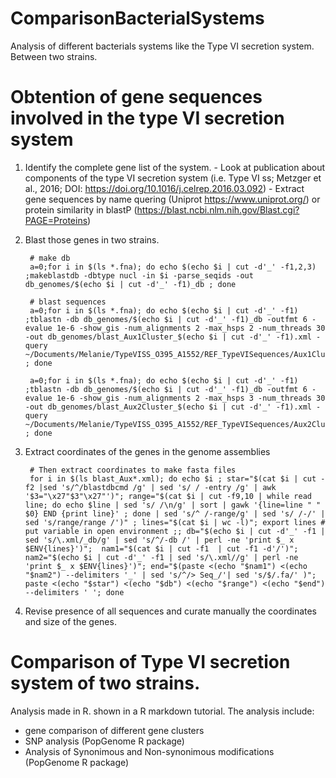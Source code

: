 # ComparisonBacterialSystems

Analysis of different bacterials systems like the Type VI secretion system. Between two strains. 

# Obtention of gene sequences involved in the type VI secretion system

1. Identify the complete gene list of the system.
          - Look at publication about components of the type VI secretion system (i.e. Type VI ss; Metzger et al., 2016; DOI: https://doi.org/10.1016/j.celrep.2016.03.092)
          - Extract gene sequences by name quering (Uniprot https://www.uniprot.org/) or protein similarity in blastP (https://blast.ncbi.nlm.nih.gov/Blast.cgi?PAGE=Proteins) 

2. Blast those genes in two strains.

        # make db
        a=0;for i in $(ls *.fna); do echo $(echo $i | cut -d'_' -f1,2,3) ;makeblastdb -dbtype nucl -in $i -parse_seqids -out db_genomes/$(echo $i | cut -d'_' -f1)_db ; done

        # blast sequences
        a=0;for i in $(ls *.fna); do echo $(echo $i | cut -d'_' -f1) ;tblastn -db db_genomes/$(echo $i | cut -d'_' -f1)_db -outfmt 6 -evalue 1e-6 -show_gis -num_alignments 2 -max_hsps 2 -num_threads 30 -out db_genomes/blast_Aux1Cluster_$(echo $i | cut -d'_' -f1).xml -query ~/Documents/Melanie/TypeVISS_O395_A1552/REF_TypeVISequences/Aux1Cluster_TypeVISS_N16961.faa ; done

        a=0;for i in $(ls *.fna); do echo $(echo $i | cut -d'_' -f1) ;tblastn -db db_genomes/$(echo $i | cut -d'_' -f1)_db -outfmt 6 -evalue 1e-6 -show_gis -num_alignments 2 -max_hsps 3 -num_threads 30 -out db_genomes/blast_Aux2Cluster_$(echo $i | cut -d'_' -f1).xml -query ~/Documents/Melanie/TypeVISS_O395_A1552/REF_TypeVISequences/Aux2Cluster_TypeVISS_N16961.faa ; done

3. Extract coordinates of the genes in the genome assemblies

        # Then extract coordinates to make fasta files
        for i in $(ls blast_Aux*.xml); do echo $i ; star="$(cat $i | cut -f2 |sed 's/^/blastdbcmd /g' | sed 's/ / -entry /g' | awk '$3="\x27"$3"\x27"')"; range="$(cat $i | cut -f9,10 | while read line; do echo $line | sed 's/ /\n/g' | sort | gawk '{line=line " " $0} END {print line}' ; done | sed 's/^ /-range/g' | sed 's/ /-/' | sed 's/range/range /')" ; lines="$(cat $i | wc -l)"; export lines # put variable in open environment ;; db="$(echo $i | cut -d'_' -f1 | sed 's/\.xml/_db/g' | sed 's/^/-db /' | perl -ne 'print $_ x $ENV{lines}')";  nam1="$(cat $i | cut -f1  | cut -f1 -d'/')"; nam2="$(echo $i | cut -d'_' -f1 | sed 's/\.xml//g' | perl -ne 'print $_ x $ENV{lines}')"; end="$(paste <(echo "$nam1") <(echo "$nam2") --delimiters '_' | sed 's/^/> Seq_/'| sed 's/$/.fa/' )"; paste <(echo "$star") <(echo "$db") <(echo "$range") <(echo "$end") --delimiters ' '; done


4. Revise presence of all sequences and curate manually the coordinates and size of the genes.


# Comparison of Type VI secretion system of two strains.

Analysis made in R. shown in a R markdown tutorial. 
The analysis include:

  - gene comparison of different gene clusters
  - SNP analysis (PopGenome R package)
  - Analysis of Synonimous and Non-synonimous modifications (PopGenome R package)
